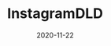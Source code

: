 ---
title: InstagramDLD
projectLink: https://instagramdld.com/
description: Instagram Post media downloader, inspired by YouTubeDLD. 
date: "2020-11-22"
thumbnail: "/app_icons/instagramdld-temp.png"
highlight: true
featured: true
appStoreLink:
playStoreLink:
stacks:
  - nextjs
  - chakra-ui
---